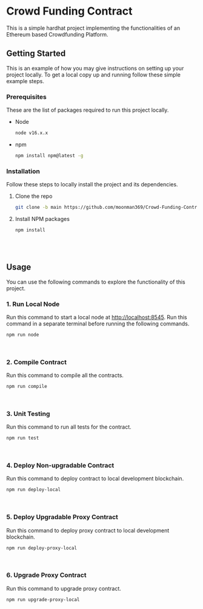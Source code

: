 # Crowd Funding Contract

This is a simple hardhat project implementing the functionalities of an Ethereum based Crowdfunding Platform.

<!-- GETTING STARTED -->
## Getting Started

This is an example of how you may give instructions on setting up your project locally.
To get a local copy up and running follow these simple example steps.

### Prerequisites

These are the list of packages required to run this project locally.

* Node
  ```sh
  node v16.x.x
  ```
* npm
  ```sh
  npm install npm@latest -g
  ```
  
  
  

### Installation

Follow these steps to locally install the project and its dependencies.

1. Clone the repo
   ```sh
   git clone -b main https://github.com/moonman369/Crowd-Funding-Contract.git
   ```
2. Install NPM packages
   ```sh
   npm install
   ```

<br/>
<br/>


<!-- USAGE EXAMPLES -->
## Usage

You can use the following commands to explore the functionality of this project.

### 1. **Run Local Node**

Run this command to start a local node at <a href="http://localhost:8545">http://localhost:8545</a>. Run this command in a separate terminal before running the following commands.
```sh
npm run node
```
<br/>

### 2. **Compile Contract**

Run this command to compile all the contracts.
```sh
npm run compile
```
<br/>

### 3. **Unit Testing**

Run this command to run all tests for the contract.
```sh
npm run test
```
<br/>

### 4. **Deploy Non-upgradable Contract**

Run this command to deploy contract to local development blockchain.
```sh
npm run deploy-local
```
<br/>

### 5. **Deploy Upgradable Proxy Contract**

Run this command to deploy proxy contract to local development blockchain.
```sh
npm run deploy-proxy-local
```
<br/>

### 6. **Upgrade Proxy Contract**

Run this command to upgrade proxy contract.
```sh
npm run upgrade-proxy-local
```
<br/>

